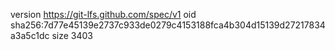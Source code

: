 version https://git-lfs.github.com/spec/v1
oid sha256:7d77e45139e2737c933de0279c4153188fca4b304d15139d27217834a3a5c1dc
size 3403
